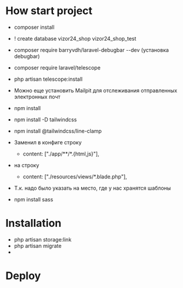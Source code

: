 # How start project
 - composer install
 - ! create database vizor24_shop vizor24_shop_test
 - composer require barryvdh/laravel-debugbar --dev (установка debugbar)

 - composer require laravel/telescope
 - php artisan telescope:install
 
 - Можно еще установить Mailpit для отслеживания отправленных электронных почт

 - npm install
 - npm install -D tailwindcss
 - npm install @tailwindcss/line-clamp

 - Заменил в конфиге строку
   - content: ["./app/**/*.{html,js}"],
 - на строку 
   - content: ["./resources/views/*.blade.php"],
 - Т.к. надо было указать на место, где у нас хранятся шаблоны

 - npm install sass


# Installation
 - php artisan storage:link
 - php artisan migrate
 - 


 
# Deploy


